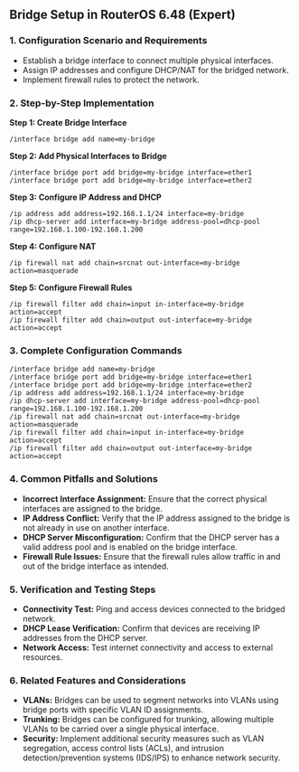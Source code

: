 ## Bridge Setup in RouterOS 6.48 (Expert)

### 1. Configuration Scenario and Requirements

- Establish a bridge interface to connect multiple physical interfaces.
- Assign IP addresses and configure DHCP/NAT for the bridged network.
- Implement firewall rules to protect the network.

### 2. Step-by-Step Implementation

**Step 1: Create Bridge Interface**

```text
/interface bridge add name=my-bridge
```

**Step 2: Add Physical Interfaces to Bridge**

```text
/interface bridge port add bridge=my-bridge interface=ether1
/interface bridge port add bridge=my-bridge interface=ether2
```

**Step 3: Configure IP Address and DHCP**

```text
/ip address add address=192.168.1.1/24 interface=my-bridge
/ip dhcp-server add interface=my-bridge address-pool=dhcp-pool range=192.168.1.100-192.168.1.200
```

**Step 4: Configure NAT**

```text
/ip firewall nat add chain=srcnat out-interface=my-bridge action=masquerade
```

**Step 5: Configure Firewall Rules**

```text
/ip firewall filter add chain=input in-interface=my-bridge action=accept
/ip firewall filter add chain=output out-interface=my-bridge action=accept
```

### 3. Complete Configuration Commands

```text
/interface bridge add name=my-bridge
/interface bridge port add bridge=my-bridge interface=ether1
/interface bridge port add bridge=my-bridge interface=ether2
/ip address add address=192.168.1.1/24 interface=my-bridge
/ip dhcp-server add interface=my-bridge address-pool=dhcp-pool range=192.168.1.100-192.168.1.200
/ip firewall nat add chain=srcnat out-interface=my-bridge action=masquerade
/ip firewall filter add chain=input in-interface=my-bridge action=accept
/ip firewall filter add chain=output out-interface=my-bridge action=accept
```

### 4. Common Pitfalls and Solutions

- **Incorrect Interface Assignment:** Ensure that the correct physical interfaces are assigned to the bridge.
- **IP Address Conflict:** Verify that the IP address assigned to the bridge is not already in use on another interface.
- **DHCP Server Misconfiguration:** Confirm that the DHCP server has a valid address pool and is enabled on the bridge interface.
- **Firewall Rule Issues:** Ensure that the firewall rules allow traffic in and out of the bridge interface as intended.

### 5. Verification and Testing Steps

- **Connectivity Test:** Ping and access devices connected to the bridged network.
- **DHCP Lease Verification:** Confirm that devices are receiving IP addresses from the DHCP server.
- **Network Access:** Test internet connectivity and access to external resources.

### 6. Related Features and Considerations

- **VLANs:** Bridges can be used to segment networks into VLANs using bridge ports with specific VLAN ID assignments.
- **Trunking:** Bridges can be configured for trunking, allowing multiple VLANs to be carried over a single physical interface.
- **Security:** Implement additional security measures such as VLAN segregation, access control lists (ACLs), and intrusion detection/prevention systems (IDS/IPS) to enhance network security.